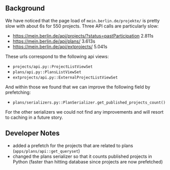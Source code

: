 
## Background

We have noticed that the page load of `mein.berlin.de/projekte/` is pretty slow with about 6s for 550 projects. Three API calls are particularly slow:

- https://mein.berlin.de/api/projects/?status=pastParticipation		2.811s
- https://mein.berlin.de/api/plans/					                      3.613s
- https://mein.berlin.de/api/extprojects/				                  5.041s

These urls correspond to the following api views:

- `projects/api.py::ProjectListViewSet`
- `plans/api.py::PlansListViewSet`
- `extprojects/api.py::ExternalProjectListViewSet`

And within those we found that we can improve the following field by prefetching:

- `plans/serializers.py::PlanSerializer.get_published_projects_count()`

For the other serializers we could not find any improvements and will resort to caching in a future story.

## Developer Notes

- added a prefetch for the projects that are related to plans (`apps/plans/api::get_queryset`)
- changed the plans serializer so that it counts published projects in Python (faster than hitting database since projects are now prefetched)
